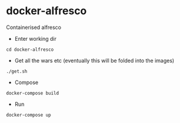 # docker-alfresco

Containerised alfresco

* Enter working dir

`cd docker-alfresco`

* Get all the wars etc (eventually this will be folded into the images)

`./get.sh`


* Compose

`docker-compose build`


* Run

`docker-compose up`
